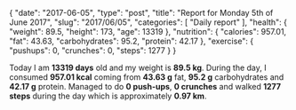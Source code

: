 {
    "date": "2017-06-05",
    "type": "post",
    "title": "Report for Monday 5th of June 2017",
    "slug": "2017\/06\/05",
    "categories": [
        "Daily report"
    ],
    "health": {
        "weight": 89.5,
        "height": 173,
        "age": 13319
    },
    "nutrition": {
        "calories": 957.01,
        "fat": 43.63,
        "carbohydrates": 95.2,
        "protein": 42.17
    },
    "exercise": {
        "pushups": 0,
        "crunches": 0,
        "steps": 1277
    }
}

Today I am <strong>13319 days</strong> old and my weight is <strong>89.5 kg</strong>. During the day, I consumed <strong>957.01 kcal</strong> coming from <strong>43.63 g</strong> fat, <strong>95.2 g</strong> carbohydrates and <strong>42.17 g</strong> protein. Managed to do <strong>0 push-ups</strong>, <strong>0 crunches</strong> and walked <strong>1277 steps</strong> during the day which is approximately <strong>0.97 km</strong>.